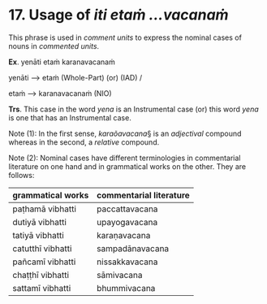 # 17. Usage of *iti etaṁ ...vacanaṁ* 
This phrase is used in *comment units* to express the nominal cases of nouns in 
*commented units*. 

  **Ex**. yenāti etaṁ karanavacanaṁ 
  
   yenāti --> etaṁ (Whole-Part) (or) (IAD) / 
   
   etaṁ    -->    karanavacanaṁ (NIO) 
   
 **Trs**. This case in the word *yena* is an Instrumental case (or) this word *yena* is  one that has an Instrumental case. 

 Note (1): In the first sense, *karaõavacana*§ is an *adjectival* compound 
whereas in the second, a *relative* compound. 

Note (2): Nominal cases have different terminologies in commentarial 
literature on one hand and in grammatical works on the other. They 
are follows:   
      
                                    

|**grammatical works**|**commentarial literature**|
|-|-|
|paṭhamā vibhatti|paccattavacana|
|dutiyā vibhatti|upayogavacana|
|tatiyā vibhatti|karaṇavacana|
|catutthī vibhatti|sampadānavacana|
|pañcamī vibhatti|nissakkavacana|
|chaṭṭhī vibhatti|sāmivacana|
|sattamī vibhatti |bhummivacana|